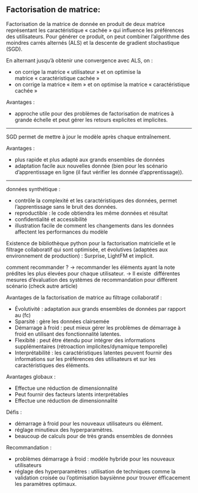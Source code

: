 Factorisation de matrice:
---

Factorisation de la matrice de donnée en produit de deux matrice représentant les caractéristique « cachée » qui influence les préférences des utilisateurs.
Pour générer ce produit, on peut combiner l’algorithme des moindres carrés alternés (ALS) et la descente de gradient stochastique (SGD).


En alternant jusqu’à obtenir une convergence avec ALS, on : 
- on corrige la matrice « utilisateur » et on optimise la matrice « caractéristique cachée »
- on corrige la matrice « item » et on optimise la matrice « caractéristique cachée »

Avantages :
- approche utile pour des problèmes de factorisation de matrices à grande échelle et peut gérer les retours explicites et implicites.
---
SGD permet de mettre à jour le modèle après chaque entraînement.

Avantages : 
- plus rapide et plus adapté aux grands ensembles de données
- adaptation facile aux nouvelles donnée (bien pour les scénario d’apprentissage en ligne (il faut vérifier les donnée d’apprentissage)).
---
données synthétique :
- contrôle la complexité et les caractéristiques des données, permet l’apprentissage sans le bruit des données.
- reproductible : le code obtiendra les même données et résultat
- confidentialité et accessibilité
- illustration facile de comment les changements dans les données affectent les performances du modèle

Existence de bibliothèque python pour la factorisation matricielle et le filtrage collaboratif qui sont optimisée, et évolutives (adaptées aux environnement de production) : Surprise, LightFM et implicit.

comment recommander ?
→ recommander les éléments ayant la note prédites les plus élevées pour chaque utilisateur.
→ Il existe  différentes mesures d’évaluation des systèmes de recommandation pour différent scénario (check autre article)

Avantages de la factorisation de matrice au filtrage collaboratif :
- Évolutivité : adaptation aux grands ensembles de données par rapport au (fc)
- Sparsité : gère les données clairsemée
- Démarrage à froid : peut mieux gérer les problèmes de démarrage à froid en utilisant des fonctionnalité latentes.
- Flexibité : peut être étendu pour intégrer des informations supplémentaires (rétroaction implicites/dynamique temporelle)
- Interprétabilité : les caractéristiques latentes peuvent fournir des informations sur les préférences des utilisateurs et sur les caractéristiques des éléments.


Avantages globaux : 
- Effectue une réduction de dimensionnalité
- Peut fournir des facteurs latents interprétables
- Effectue une réduction de dimensionnalité

Défis :
- démarrage à froid pour les nouveaux utilisateurs ou élément.
- réglage minutieux des hyperparamètres.
- beaucoup de calculs pour de très grands ensembles de données

Recommandation :
- problèmes démarrage à froid : modèle hybride pour les nouveaux utilisateurs
- réglage des hyperparamètres : utilisation de techniques comme la validation croisée ou l’optimisation baysiènne pour trouver éfficacement les paramètres optimaux.